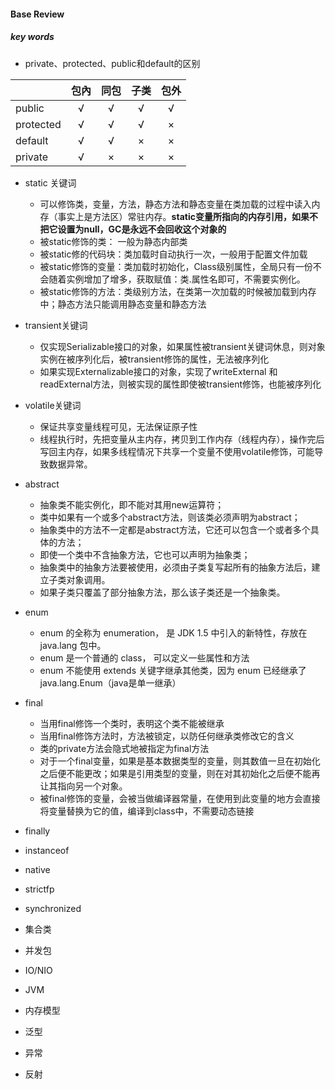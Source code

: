 #### Base Review



##### key words

* private、protected、public和default的区别

|           | 包內  | 同包  | 子类   |  包外 |  
| :------   |:-----:|:-----:|:-----:|:-----:|     
| public    | √     | √     | √     | √     | 
| protected | √     | √     | √     | ×     |
| default   | √     | √     | ×     | ×     |
| private   | √     | ×     | ×     | ×     |

* static 关键词
    * 可以修饰类，变量，方法，静态方法和静态变量在类加载的过程中读入内存（事实上是方法区）常驻内存。**static变量所指向的内存引用，如果不把它设置为null，GC是永远不会回收这个对象的**
    * 被static修饰的类： 一般为静态内部类
    * 被static修的代码块：类加载时自动执行一次，一般用于配置文件加载
    * 被static修饰的变量：类加载时初始化，Class级别属性，全局只有一份不会随着实例增加了增多，获取赋值：类.属性名即可，不需要实例化。
    * 被static修饰的方法：类级别方法，在类第一次加载的时候被加载到内存中；静态方法只能调用静态变量和静态方法

* transient关键词
    * 仅实现Serializable接口的对象，如果属性被transient关键词休息，则对象实例在被序列化后，被transient修饰的属性，无法被序列化
    * 如果实现Externalizable接口的对象，实现了writeExternal 和 readExternal方法，则被实现的属性即使被transient修饰，也能被序列化
    
* volatile关键词
    * 保证共享变量线程可见，无法保证原子性
    * 线程执行时，先把变量从主内存，拷贝到工作内存（线程内存），操作完后写回主内存，如果多线程情况下共享一个变量不使用volatile修饰，可能导致数据异常。

* abstract
    * 抽象类不能实例化，即不能对其用new运算符； 
    * 类中如果有一个或多个abstract方法，则该类必须声明为abstract； 
    * 抽象类中的方法不一定都是abstract方法，它还可以包含一个或者多个具体的方法； 
    * 即使一个类中不含抽象方法，它也可以声明为抽象类； 
    * 抽象类中的抽象方法要被使用，必须由子类复写起所有的抽象方法后，建立子类对象调用。 
    * 如果子类只覆盖了部分抽象方法，那么该子类还是一个抽象类。
    
* enum
    *  enum 的全称为 enumeration， 是 JDK 1.5  中引入的新特性，存放在 java.lang 包中。
    *  enum 是一个普通的 class， 可以定义一些属性和方法
    *  enum 不能使用 extends 关键字继承其他类，因为 enum 已经继承了 java.lang.Enum（java是单一继承）
    
* final
    * 当用final修饰一个类时，表明这个类不能被继承
    * 当用final修饰方法时，方法被锁定，以防任何继承类修改它的含义
    * 类的private方法会隐式地被指定为final方法
    * 对于一个final变量，如果是基本数据类型的变量，则其数值一旦在初始化之后便不能更改；如果是引用类型的变量，则在对其初始化之后便不能再让其指向另一个对象。
    * 被final修饰的变量，会被当做编译器常量，在使用到此变量的地方会直接将变量替换为它的值，编译到class中，不需要动态链接
    
* finally
* instanceof
* native
* strictfp
* synchronized


* 集合类
* 并发包
* IO/NIO
* JVM
* 内存模型

* 泛型
* 异常
* 反射

